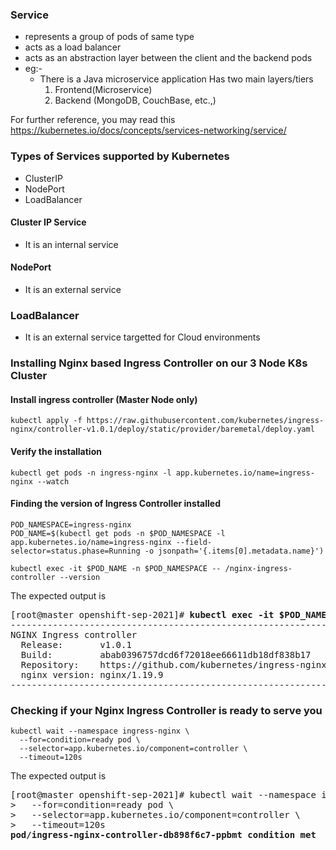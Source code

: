 ### Service
 - represents a group of pods of same type
 - acts as a load balancer
 - acts as an abstraction layer between the client and the backend pods
 - eg:- 
    - There is a Java microservice application 
      Has two main layers/tiers
      1. Frontend(Microservice)
      2. Backend (MongoDB, CouchBase, etc.,)

For further reference, you may read this
https://kubernetes.io/docs/concepts/services-networking/service/

### Types of Services supported by Kubernetes
- ClusterIP
- NodePort
- LoadBalancer

#### Cluster IP Service
 - It is an internal service

#### NodePort
 - It is an external service

### LoadBalancer
 - It is an external service targetted for Cloud environments

### Installing Nginx based Ingress Controller on our 3 Node K8s Cluster

#### Install ingress controller (Master Node only)
```
kubectl apply -f https://raw.githubusercontent.com/kubernetes/ingress-nginx/controller-v1.0.1/deploy/static/provider/baremetal/deploy.yaml
```

#### Verify the installation
```
kubectl get pods -n ingress-nginx -l app.kubernetes.io/name=ingress-nginx --watch
```

#### Finding the version of Ingress Controller installed
```
POD_NAMESPACE=ingress-nginx
POD_NAME=$(kubectl get pods -n $POD_NAMESPACE -l app.kubernetes.io/name=ingress-nginx --field-selector=status.phase=Running -o jsonpath='{.items[0].metadata.name}')

kubectl exec -it $POD_NAME -n $POD_NAMESPACE -- /nginx-ingress-controller --version
```
The expected output is
<pre>
[root@master openshift-sep-2021]# <b>kubectl exec -it $POD_NAME -n $POD_NAMESPACE -- /nginx-ingress-controller --version</b>
-------------------------------------------------------------------------------
NGINX Ingress controller
  Release:       v1.0.1
  Build:         abab0396757dcd6f72018ee66611db18df838b17
  Repository:    https://github.com/kubernetes/ingress-nginx
  nginx version: nginx/1.19.9
-------------------------------------------------------------------------------
</pre>

### Checking if your Nginx Ingress Controller is ready to serve you
```
kubectl wait --namespace ingress-nginx \
  --for=condition=ready pod \
  --selector=app.kubernetes.io/component=controller \
  --timeout=120s
```
The expected output is
<pre>
[root@master openshift-sep-2021]# kubectl wait --namespace ingress-nginx \
>   --for=condition=ready pod \
>   --selector=app.kubernetes.io/component=controller \
>   --timeout=120s
<b>pod/ingress-nginx-controller-db898f6c7-ppbmt condition met</b>
</pre>
